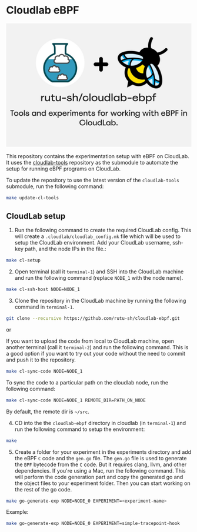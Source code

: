 # Cloudlab eBPF

![](./docs/assets/cloudlab_ebpf.jpg)

This repository contains the experimentation setup with eBPF on CloudLab. It uses the [cloudlab-tools](https://github.com/rutu-sh/cloudlab-tools/tree/main) repository as the submodule to automate the setup for running eBPF programs on CloudLab. 

To update the repository to use the latest version of the `cloudlab-tools` submodule, run the following command:

```bash
make update-cl-tools
```

## CloudLab setup 

1. Run the following command to create the required CloudLab config. This will create a `.cloudlab/cloudlab_config.mk` file which will be used to setup the CloudLab environment. Add your CloudLab username, ssh-key path, and the node IPs in the file.: 
```bash
make cl-setup
```

2. Open terminal (call it `terminal-1`) and SSH into the CloudLab machine and run the following command (replace `NODE_1` with the node name).
```bash
make cl-ssh-host NODE=NODE_1
```
3. Clone the repository in the CloudLab machine by running the following command in `terminal-1`.
```bash
git clone --recursive https://github.com/rutu-sh/cloudlab-ebpf.git
```
 or 

If you want to upload the code from local to CloudLab machine, open another terminal (call it `terminal-2`) and run the following command. This is a good option if you want to try out your code without the need to commit and push it to the repository.

 ```bash
 make cl-sync-code NODE=NODE_1
 ```

To sync the code to a particular path on the cloudlab node, run the following command:

```bash
make cl-sync-code NODE=NODE_1 REMOTE_DIR=PATH_ON_NODE
```



By default, the remote dir is `~/src`. 

4. CD into the the `cloudlab-ebpf` directory in cloudlab (in `terminal-1`) and run the following command to setup the environment:

```bash
make
```

5. Create a folder for your experiment in the experiments directory and add the eBPF `C` code and the `gen.go` file. The `gen.go` file is used to generate the `BPF` bytecode from the `C` code. But it requires clang, llvm, and other dependencies. If you're using a Mac, run the following command. This will perform the code generation part and copy the generated go and the object files to your experiment folder. Then you can start working on the rest of the go code.

```bash
make go-generate-exp NODE=NODE_0 EXPERIMENT=<experiment-name>
```

Example: 
```bash
make go-generate-exp NODE=NODE_0 EXPERIMENT=simple-tracepoint-hook
```

